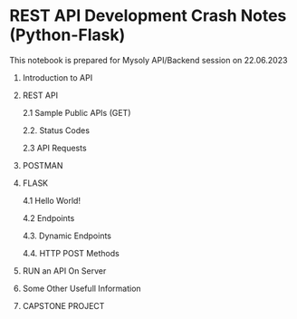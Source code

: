 # REST API Development Crash Notes (Python-Flask)

This notebook is prepared for Mysoly API/Backend session on 22.06.2023

1. Introduction to API
   
2. REST API
   
      2.1 Sample Public APIs (GET)

      2.2. Status Codes
   
      2.3 API Requests
   
3. POSTMAN

4. FLASK
   
    4.1 Hello World!
   
    4.2 Endpoints
   
    4.3. Dynamic Endpoints
   
    4.4. HTTP POST Methods
   
5. RUN an API On Server

6. Some Other Usefull Information

7. CAPSTONE PROJECT
